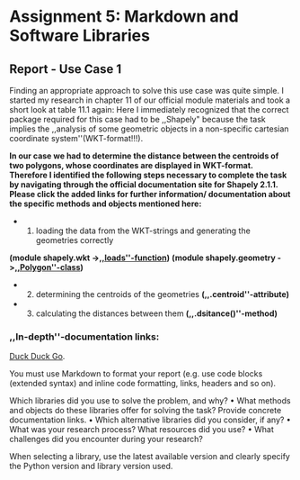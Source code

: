 # Assignment 5: Markdown and Software Libraries

## Report - Use Case 1
Finding an appropriate approach to solve this use case was quite simple. I started my research in chapter 11 of our official module materials and took a short look at table 11.1 again:
Here I immediately recognized that the correct package required for this case had to be ,,Shapely" because the task implies the ,,analysis of some geometric objects in a non-specific cartesian coordinate system''(WKT-format!!!). 

**In our case we had to determine the distance between the centroids of two polygons, whose coordinates are displayed in WKT-format. Therefore I identified the following steps necessary to complete the task by navigating through the official documentation site for Shapely 2.1.1. Please click the added links for further information/ documentation about the specific methods and objects mentioned here:**

- 1. loading the data from the WKT-strings and generating the geometries correctly 

**(****module shapely.wkt ->[,,loads''-function](https://shapely.readthedocs.io/en/latest/#)****)** 
**(****module shapely.geometry ->[,,Polygon''-class](https://shapely.readthedocs.io/en/stable/reference/shapely.Polygon.html#shapely.Polygon)****)**

- 2. determining the centroids of the geometries
**(****,,.centroid''-attribute****)**

- 3. calculating the distances between them
 **(****,,.dsitance()''-method****)**


### ,,In-depth''-documentation links:

[Duck Duck Go](https://duckduckgo.com).



You must use Markdown to format your report (e.g. use code blocks (extended
syntax) and inline code formatting, links, headers and so on).

Which libraries did you use to solve the problem, and why?
• What methods and objects do these libraries offer for solving the task? Provide
concrete documentation links.
• Which alternative libraries did you consider, if any?
• What was your research process? What resources did you use?
• What challenges did you encounter during your research?

 When selecting a library, use the latest available version and clearly specify the
Python version and library version used.